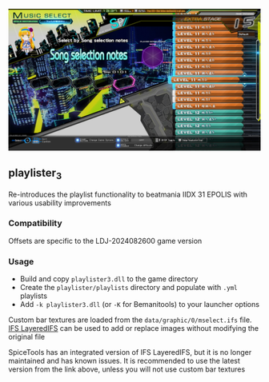 ![In-game screenshot showing various custom categories](assets/images/screenshot.jpg)
## playlister<sub>3</sub>

Re-introduces the playlist functionality to beatmania IIDX 31 EPOLIS with various usability improvements

### Compatibility

Offsets are specific to the LDJ-2024082600 game version

### Usage

- Build and copy `playlister3.dll` to the game directory
- Create the `playlister/playlists` directory and populate with `.yml` playlists
- Add `-k playlister3.dll` (or `-K` for Bemanitools) to your launcher options

Custom bar textures are loaded from the `data/graphic/0/mselect.ifs` file. [IFS LayeredIFS](https://github.com/mon/ifs_layeredfs/releases/) can be used to add or replace images without modifying the original file

SpiceTools has an integrated version of IFS LayeredIFS, but it is no longer maintained and has known issues. It is recommended to use the latest version from the link above, unless you will not use custom bar textures